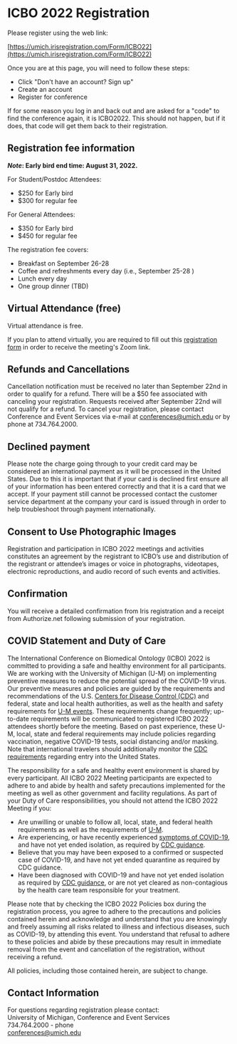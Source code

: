 # ICBO 2022 Registration

Please register using the web link:

[https://umich.irisregistration.com/Form/ICBO22](https://umich.irisregistration.com/Form/ICBO22)
 
Once you are at this page, you will need to follow these steps: 

 * Click "Don't have an account? Sign up"
 * Create an account 
 * Register for conference
 
If for some reason you log in and back out and are asked for a "code" to find the conference again, it is ICBO2022. This should not happen, but if it does, that code will get them back to their registration. 

## Registration fee information

**_Note_: Early bird end time: August 31, 2022.**

For Student/Postdoc Attendees: 

- $250 for Early bird
- $300 for regular fee 
 
For General Attendees: 

- $350 for Early bird 
- $450 for regular fee

The registration fee covers:

- Breakfast on September 26-28 
- Coffee and refreshments every day (i.e., September 25-28 )
- Lunch every day
- One group dinner (TBD) 

## Virtual Attendance (free)
Virtual attendance is free.

If you plan to attend virtually, you are required to fill out this [registration form](https://docs.google.com/forms/d/1ca255se55ZNkq-zqiFj3Ecd0fmIt1RFfJ3drayW5xto/viewform?edit_requested=true) in order to receive the meeting's Zoom link.

## Refunds and Cancellations

Cancellation notification must be received no later than September 22nd in order to qualify for a refund. There will be a $50 fee associated with canceling your registration. Requests received after September 22nd will not qualify for a refund. To cancel your registration, please contact Conference and Event Services via e-mail at conferences@umich.edu or by phone at 734.764.2000.

## Declined payment
Please note the charge going through to your credit card may be considered an international payment as it will be processed in the United States. Due to this it is important that if your card is declined first ensure all of your information has been entered correctly and that it is a card that we accept. If your payment still cannot be processed contact the customer service department at the company your card is issued through in order to help troubleshoot through payment internationally.

## Consent to Use Photographic Images

Registration and participation in ICBO 2022 meetings and activities constitutes an agreement by the registrant to ICBO’s use and distribution of the registrant or attendee’s images or voice in photographs, videotapes, electronic reproductions, and audio record of such events and activities.

## Confirmation
You will receive a detailed confirmation from Iris registration and a receipt from Authorize.net following submission of your registration.

## COVID Statement and Duty of Care
The International Conference on Biomedical Ontology (ICBO) 2022 is committed to providing a safe and healthy environment for all participants. We are working with the University of Michigan (U-M) on implementing preventive measures to reduce the potential spread of the COVID-19 virus. Our preventive measures and policies are guided by the requirements and recommendations of the U.S. [Centers for Disease Control (CDC)](https://www.cdc.gov/coronavirus/2019-nCoV/index.html) and federal, state and local health authorities, as well as the health and safety requirements for [U-M events](https://healthresponse.umich.edu/faqs/#events-gatherings). These requirements change frequently; up-to-date requirements will be communicated to registered ICBO 2022 attendees shortly before the meeting. Based on past experience, these U-M, local, state and federal requirements may include policies regarding vaccination, negative COVID-19 tests, social distancing and/or masking. Note that international travelers should additionally monitor the [CDC requirements](https://www.cdc.gov/coronavirus/2019-ncov/travelers/international-travel/index.html?CDC_AA_refVal=https%3A%2F%2Fwww.cdc.gov%2Fcoronavirus%2F2019-ncov%2Ftravelers%2Ftesting-international-air-travelers.html) regarding entry into the United States.

The responsibility for a safe and healthy event environment is shared by every participant. All ICBO 2022 Meeting participants are expected to adhere to and abide by health and safety precautions implemented for the meeting as well as other government and facility regulations. As part of your Duty of Care responsibilities, you should not attend the ICBO 2022 Meeting if you:
* Are unwilling or unable to follow all, local, state, and federal health requirements as well as the requirements of [U-M](alendar.google.com/calendar/u/0/r?tab=mc).  
* Are experiencing, or have recently experienced [symptoms of COVID-19](https://www.cdc.gov/coronavirus/2019-ncov/symptoms-testing/symptoms.html), and have not yet ended isolation, as required by [CDC guidance](https://www.cdc.gov/coronavirus/2019-ncov/your-health/isolation.html?CDC_AA_refVal=https%3A%2F%2Fwww.cdc.gov%2Fcoronavirus%2F2019-ncov%2Fyour-health%2Fquarantine-isolation.html).  
* Believe that you may have been exposed to a confirmed or suspected case of COVID-19, and have not yet ended quarantine as required by CDC guidance.   
* Have been diagnosed with COVID-19 and have not yet ended isolation as required by [CDC guidance](https://www.cdc.gov/coronavirus/2019-ncov/your-health/isolation.html?CDC_AA_refVal=https%3A%2F%2Fwww.cdc.gov%2Fcoronavirus%2F2019-ncov%2Fyour-health%2Fquarantine-isolation.html), or are not yet cleared as non-contagious by the health care team responsible for your treatment.  

Please note that by checking the ICBO 2022 Policies box during the registration process, you agree to adhere to the precautions and policies contained herein and acknowledge and understand that you are knowingly and freely assuming all risks related to illness and infectious diseases, such as COVID-19, by attending this event. You understand that refusal to adhere to these policies and abide by these precautions may result in immediate removal from the event and cancellation of the registration, without receiving a refund.  

All policies, including those contained herein, are subject to change.

## Contact Information
For questions regarding registration please contact:  
University of Michigan, Conference and Event Services    
734.764.2000 - phone  
conferences@umich.edu  
